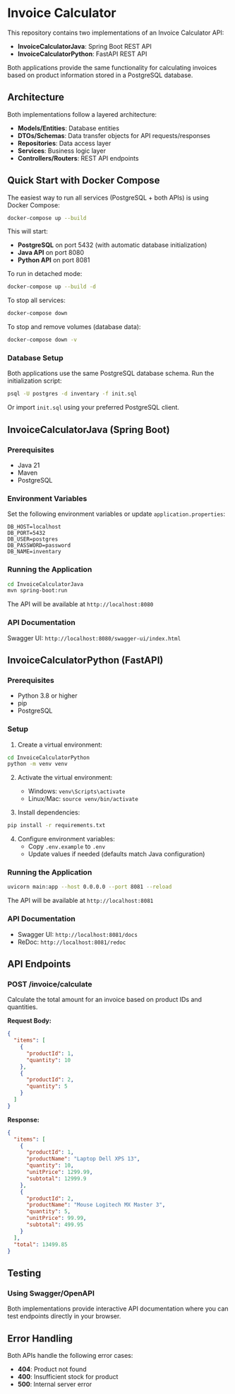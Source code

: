 # Invoice Calculator

This repository contains two implementations of an Invoice Calculator API:
- **InvoiceCalculatorJava**: Spring Boot REST API
- **InvoiceCalculatorPython**: FastAPI REST API

Both applications provide the same functionality for calculating invoices based on product information stored in a PostgreSQL database.

## Architecture

Both implementations follow a layered architecture:
- **Models/Entities**: Database entities
- **DTOs/Schemas**: Data transfer objects for API requests/responses
- **Repositories**: Data access layer
- **Services**: Business logic layer
- **Controllers/Routers**: REST API endpoints

## Quick Start with Docker Compose

The easiest way to run all services (PostgreSQL + both APIs) is using Docker Compose:

```bash
docker-compose up --build
```

This will start:
- **PostgreSQL** on port 5432 (with automatic database initialization)
- **Java API** on port 8080
- **Python API** on port 8081

To run in detached mode:
```bash
docker-compose up --build -d
```

To stop all services:
```bash
docker-compose down
```

To stop and remove volumes (database data):
```bash
docker-compose down -v
```

### Database Setup

Both applications use the same PostgreSQL database schema. Run the initialization script:

```bash
psql -U postgres -d inventary -f init.sql
```

Or import `init.sql` using your preferred PostgreSQL client.

## InvoiceCalculatorJava (Spring Boot)

### Prerequisites
- Java 21
- Maven
- PostgreSQL

### Environment Variables
Set the following environment variables or update `application.properties`:

```properties
DB_HOST=localhost
DB_PORT=5432
DB_USER=postgres
DB_PASSWORD=password
DB_NAME=inventary
```

### Running the Application

```bash
cd InvoiceCalculatorJava
mvn spring-boot:run
```

The API will be available at `http://localhost:8080`

### API Documentation
Swagger UI: `http://localhost:8080/swagger-ui/index.html`

## InvoiceCalculatorPython (FastAPI)

### Prerequisites
- Python 3.8 or higher
- pip
- PostgreSQL

### Setup

1. Create a virtual environment:
```bash
cd InvoiceCalculatorPython
python -m venv venv
```

2. Activate the virtual environment:
   - Windows: `venv\Scripts\activate`
   - Linux/Mac: `source venv/bin/activate`

3. Install dependencies:
```bash
pip install -r requirements.txt
```

4. Configure environment variables:
   - Copy `.env.example` to `.env`
   - Update values if needed (defaults match Java configuration)

### Running the Application

```bash
uvicorn main:app --host 0.0.0.0 --port 8081 --reload
```

The API will be available at `http://localhost:8081`

### API Documentation
- Swagger UI: `http://localhost:8081/docs`
- ReDoc: `http://localhost:8081/redoc`

## API Endpoints

### POST /invoice/calculate

Calculate the total amount for an invoice based on product IDs and quantities.

**Request Body:**
```json
{
  "items": [
    {
      "productId": 1,
      "quantity": 10
    },
    {
      "productId": 2,
      "quantity": 5
    }
  ]
}
```

**Response:**
```json
{
  "items": [
    {
      "productId": 1,
      "productName": "Laptop Dell XPS 13",
      "quantity": 10,
      "unitPrice": 1299.99,
      "subtotal": 12999.9
    },
    {
      "productId": 2,
      "productName": "Mouse Logitech MX Master 3",
      "quantity": 5,
      "unitPrice": 99.99,
      "subtotal": 499.95
    }
  ],
  "total": 13499.85
}
```

## Testing

### Using Swagger/OpenAPI
Both implementations provide interactive API documentation where you can test endpoints directly in your browser.

## Error Handling

Both APIs handle the following error cases:
- **404**: Product not found
- **400**: Insufficient stock for product
- **500**: Internal server error
